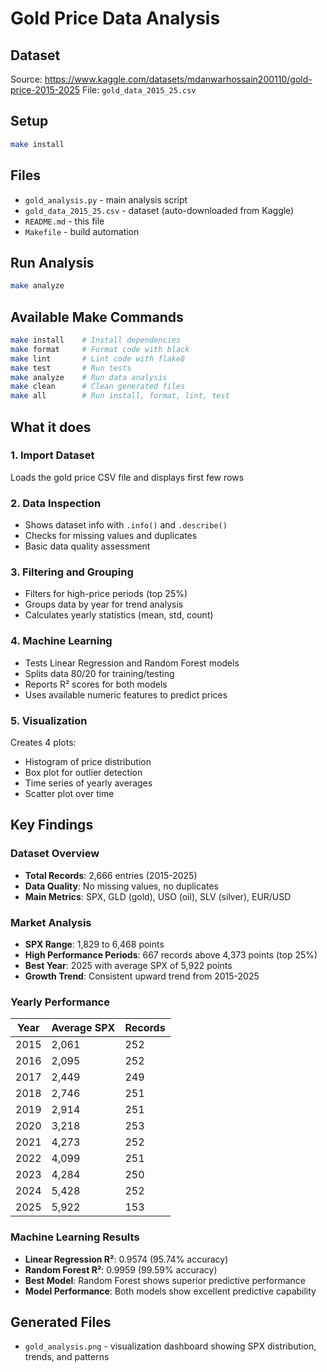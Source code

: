 # Gold Price Data Analysis

## Dataset
Source: https://www.kaggle.com/datasets/mdanwarhossain200110/gold-price-2015-2025
File: `gold_data_2015_25.csv`

## Setup
```bash
make install
```

## Files
- `gold_analysis.py` - main analysis script
- `gold_data_2015_25.csv` - dataset (auto-downloaded from Kaggle)
- `README.md` - this file
- `Makefile` - build automation

## Run Analysis
```bash
make analyze
```

## Available Make Commands
```bash
make install    # Install dependencies
make format     # Format code with black
make lint       # Lint code with flake8
make test       # Run tests
make analyze    # Run data analysis
make clean      # Clean generated files
make all        # Run install, format, lint, test
```

## What it does

### 1. Import Dataset
Loads the gold price CSV file and displays first few rows

### 2. Data Inspection
- Shows dataset info with `.info()` and `.describe()`
- Checks for missing values and duplicates
- Basic data quality assessment

### 3. Filtering and Grouping
- Filters for high-price periods (top 25%)
- Groups data by year for trend analysis
- Calculates yearly statistics (mean, std, count)

### 4. Machine Learning
- Tests Linear Regression and Random Forest models
- Splits data 80/20 for training/testing
- Reports R² scores for both models
- Uses available numeric features to predict prices

### 5. Visualization
Creates 4 plots:
- Histogram of price distribution
- Box plot for outlier detection
- Time series of yearly averages
- Scatter plot over time

## Key Findings

### Dataset Overview
- **Total Records**: 2,666 entries (2015-2025)
- **Data Quality**: No missing values, no duplicates
- **Main Metrics**: SPX, GLD (gold), USO (oil), SLV (silver), EUR/USD

### Market Analysis
- **SPX Range**: 1,829 to 6,468 points
- **High Performance Periods**: 667 records above 4,373 points (top 25%)
- **Best Year**: 2025 with average SPX of 5,922 points
- **Growth Trend**: Consistent upward trend from 2015-2025

### Yearly Performance
| Year | Average SPX | Records |
|------|-------------|---------|
| 2015 | 2,061 | 252 |
| 2016 | 2,095 | 252 |
| 2017 | 2,449 | 249 |
| 2018 | 2,746 | 251 |
| 2019 | 2,914 | 251 |
| 2020 | 3,218 | 253 |
| 2021 | 4,273 | 252 |
| 2022 | 4,099 | 251 |
| 2023 | 4,284 | 250 |
| 2024 | 5,428 | 252 |
| 2025 | 5,922 | 153 |

### Machine Learning Results
- **Linear Regression R²**: 0.9574 (95.74% accuracy)
- **Random Forest R²**: 0.9959 (99.59% accuracy)
- **Best Model**: Random Forest shows superior predictive performance
- **Model Performance**: Both models show excellent predictive capability

## Generated Files
- `gold_analysis.png` - visualization dashboard showing SPX distribution, trends, and patterns
